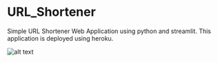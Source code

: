 # URL_Shortener
Simple URL Shortener Web Application using python and streamlit. This application is deployed using heroku.

![alt text]()
